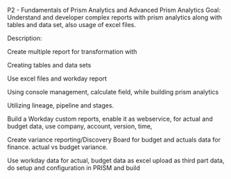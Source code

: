 
P2 - Fundamentals of Prism Analytics and Advanced Prism Analytics
Goal: Understand and developer complex reports with prism analytics along with tables and data set, also usage of excel files.​

Description: ​

Create multiple report for transformation with ​

Creating tables and data sets​

Use excel files and workday report​

Using console management, calculate field, while building prism analytics ​

Utilizing lineage, pipeline and stages.​

Build a Workday custom reports, enable it as webservice, for actual and budget data, use company, account, version, time, ​

Create variance reporting/Discovery Board for budget and actuals data for finance. actual vs budget variance.​

Use workday data for actual, budget data as excel upload as third part data, do setup and configuration in PRISM and build
